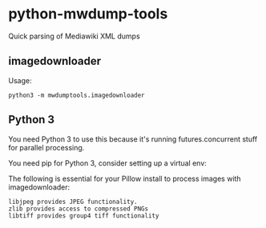 python-mwdump-tools
===================

Quick parsing of Mediawiki XML dumps


## imagedownloader

Usage:

    python3 -m mwdumptools.imagedownloader

## Python 3

You need Python 3 to use this because it's running futures.concurrent stuff for
parallel processing.

You need pip for Python 3, consider setting up a virtual env:

The following is essential for your Pillow install to process images 
with imagedownloader:

    libjpeg provides JPEG functionality.
    zlib provides access to compressed PNGs
    libtiff provides group4 tiff functionality


